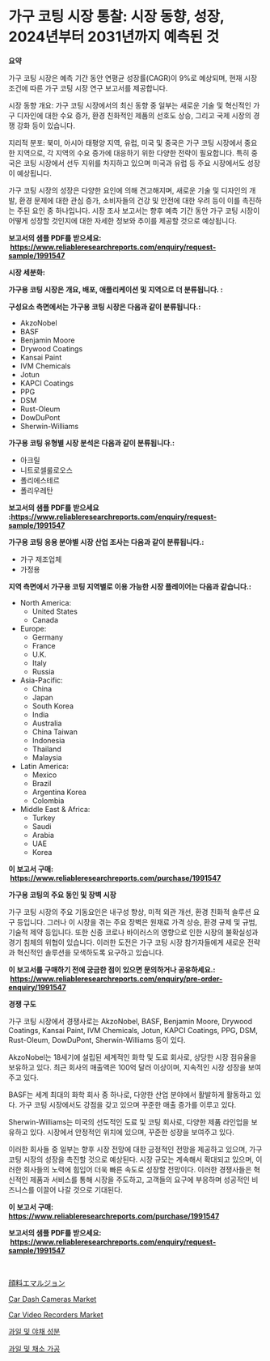 <p><h1>가구 코팅 시장 통찰: 시장 동향, 성장, 2024년부터 2031년까지 예측된 것</h1></p><p><strong>요약</strong></p>
<p><p>가구 코팅 시장은 예측 기간 동안 연평균 성장률(CAGR)이 9%로 예상되며, 현재 시장 조건에 따른 가구 코팅 시장 연구 보고서를 제공합니다. </p><p>시장 동향 개요: 가구 코팅 시장에서의 최신 동향 중 일부는 새로운 기술 및 혁신적인 가구 디자인에 대한 수요 증가, 환경 친화적인 제품의 선호도 상승, 그리고 국제 시장의 경쟁 강화 등이 있습니다. </p><p>지리적 분포: 북미, 아시아 태평양 지역, 유럽, 미국 및 중국은 가구 코팅 시장에서 중요한 지역으로, 각 지역의 수요 증가에 대응하기 위한 다양한 전략이 필요합니다. 특히 중국은 코팅 시장에서 선두 지위를 차지하고 있으며 미국과 유럽 등 주요 시장에서도 성장이 예상됩니다.</p><p>가구 코팅 시장의 성장은 다양한 요인에 의해 견고해지며, 새로운 기술 및 디자인의 개발, 환경 문제에 대한 관심 증가, 소비자들의 건강 및 안전에 대한 우려 등이 이를 촉진하는 주된 요인 중 하나입니다. 시장 조사 보고서는 향후 예측 기간 동안 가구 코팅 시장이 어떻게 성장할 것인지에 대한 자세한 정보와 추이를 제공할 것으로 예상됩니다.</p></p>
<p><strong>보고서의 샘플 PDF를 받으세요: &nbsp;<a href="https://www.reliableresearchreports.com/enquiry/request-sample/1991547">https://www.reliableresearchreports.com/enquiry/request-sample/1991547</a></strong></p>
<p><strong>시장 세분화:</strong></p>
<p><strong> 가구용 코팅 시장은 개요, 배포, 애플리케이션 및 지역으로 더 분류됩니다. :</strong></p>
<p><strong>구성요소 측면에서는 가구용 코팅 시장은 다음과 같이 분류됩니다.:</strong></p>
<p><ul><li>AkzoNobel</li><li>BASF</li><li>Benjamin Moore</li><li>Drywood Coatings</li><li>Kansai Paint</li><li>IVM Chemicals</li><li>Jotun</li><li>KAPCI Coatings</li><li>PPG</li><li>DSM</li><li>Rust-Oleum</li><li>DowDuPont</li><li>Sherwin-Williams</li></ul></p>
<p><strong> 가구용 코팅 유형별 시장 분석은 다음과 같이 분류됩니다.:</strong></p>
<p><ul><li>아크릴</li><li>니트로셀룰로오스</li><li>폴리에스테르</li><li>폴리우레탄</li></ul></p>
<p><strong>보고서의 샘플 PDF를 받으세요 :<a href="https://www.reliableresearchreports.com/enquiry/request-sample/1991547">https://www.reliableresearchreports.com/enquiry/request-sample/1991547</a></strong></p>
<p><strong> 가구용 코팅 응용 분야별 시장 산업 조사는 다음과 같이 분류됩니다.:</strong></p>
<p><ul><li>가구 제조업체</li><li>가정용</li></ul></p>
<p><strong>지역 측면에서 가구용 코팅 지역별로 이용 가능한 시장 플레이어는 다음과 같습니다.:</strong></p>
<p><ul>
    <li>
        North America:
        <ul>
            <li>United States</li>
            <li>Canada</li>
        </ul>
    </li>
    <li>
        Europe:
        <ul>
            <li>Germany</li>
            <li>France</li>
            <li>U.K.</li>
            <li>Italy</li>
            <li>Russia</li>
        </ul>
    </li>
    <li>
        Asia-Pacific:
        <ul>
            <li>China</li>
            <li>Japan</li>
            <li>South Korea</li>
            <li>India</li>
            <li>Australia</li>
            <li>China Taiwan</li>
            <li>Indonesia</li>
            <li>Thailand</li>
            <li>Malaysia</li>
        </ul>
    </li>
    <li>
        Latin America:
        <ul>
            <li>Mexico</li>
            <li>Brazil</li>
            <li>Argentina Korea</li>
            <li>Colombia</li>
        </ul>
    </li>
    <li>
        Middle East & Africa:
        <ul>
            <li>Turkey</li>
            <li>Saudi</li>
            <li>Arabia</li>
            <li>UAE</li>
            <li>Korea</li>
        </ul>
    </li>
    </ul></p>
<p><strong>이 보고서 구매: &nbsp;<a href="https://www.reliableresearchreports.com/purchase/1991547">https://www.reliableresearchreports.com/purchase/1991547</a></strong></p>
<p><strong>가구용 코팅의 주요 동인 및 장벽 시장</strong></p>
<p><p>가구 코팅 시장의 주요 기동요인은 내구성 향상, 미적 외관 개선, 환경 친화적 솔루션 요구 등입니다. 그러나 이 시장을 겪는 주요 장벽은 원재료 가격 상승, 환경 규제 및 규범, 기술적 제약 등입니다. 또한 신종 코로나 바이러스의 영향으로 인한 시장의 불확실성과 경기 침체의 위협이 있습니다. 이러한 도전은 가구 코팅 시장 참가자들에게 새로운 전략과 혁신적인 솔루션을 모색하도록 요구하고 있습니다.</p></p>
<p><strong>이 보고서를 구매하기 전에 궁금한 점이 있으면 문의하거나 공유하세요.: &nbsp;<a href="https://www.reliableresearchreports.com/enquiry/pre-order-enquiry/1991547">https://www.reliableresearchreports.com/enquiry/pre-order-enquiry/1991547</a></strong></p>
<p><strong>경쟁 구도</strong></p>
<p><p>가구 코팅 시장에서 경쟁사로는 AkzoNobel, BASF, Benjamin Moore, Drywood Coatings, Kansai Paint, IVM Chemicals, Jotun, KAPCI Coatings, PPG, DSM, Rust-Oleum, DowDuPont, Sherwin-Williams 등이 있다. </p><p>AkzoNobel는 18세기에 설립된 세계적인 화학 및 도료 회사로, 상당한 시장 점유율을 보유하고 있다. 최근 회사의 매출액은 100억 달러 이상이며, 지속적인 시장 성장을 보여주고 있다. </p><p>BASF는 세계 최대의 화학 회사 중 하나로, 다양한 산업 분야에서 활발하게 활동하고 있다. 가구 코팅 시장에서도 강점을 갖고 있으며 꾸준한 매출 증가를 이루고 있다. </p><p>Sherwin-Williams는 미국의 선도적인 도료 및 코팅 회사로, 다양한 제품 라인업을 보유하고 있다. 시장에서 안정적인 위치에 있으며, 꾸준한 성장을 보여주고 있다.</p><p>이러한 회사들 중 일부는 향후 시장 전망에 대한 긍정적인 전망을 제공하고 있으며, 가구 코팅 시장의 성장을 촉진할 것으로 예상된다. 시장 규모는 계속해서 확대되고 있으며, 이러한 회사들의 노력에 힘입어 더욱 빠른 속도로 성장할 전망이다. 이러한 경쟁사들은 혁신적인 제품과 서비스를 통해 시장을 주도하고, 고객들의 요구에 부응하며 성공적인 비즈니스를 이끌어 나갈 것으로 기대된다.</p></p>
<p><strong>이 보고서 구매: &nbsp; <a href="https://www.reliableresearchreports.com/purchase/1991547">https://www.reliableresearchreports.com/purchase/1991547</a></strong></p>
<p><strong>보고서의 샘플 PDF를 받으세요: &nbsp;<a href="https://www.reliableresearchreports.com/enquiry/request-sample/1991547">https://www.reliableresearchreports.com/enquiry/request-sample/1991547</a></strong><strong></strong></p>
<p>&nbsp;</p>
<p><p><a href="https://github.com/ReganWisoky2023/Market-Research-Report-List-1/blob/main/93502499523.md">顔料エマルジョン</a></p><p><a href="https://issuu.com/reportprime-2/docs/car-dash-cameras-market-size-2030.pptx">Car Dash Cameras Market</a></p><p><a href="https://issuu.com/reportprime-2/docs/car-video-recorders-market-size-2030.pptx">Car Video Recorders Market</a></p><p><a href="https://github.com/oajzkywllm460/Market-Research-Report-List-1/blob/main/82394598775.md">과일 및 야채 성분</a></p><p><a href="https://github.com/vsr06p4p49/Market-Research-Report-List-1/blob/main/14223558776.md">과일 및 채소 가공</a></p></p>
